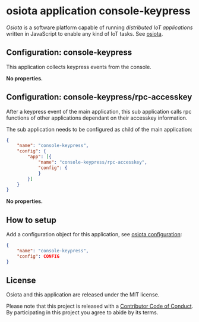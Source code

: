 <a name="root"></a>
# osiota application console-keypress

*Osiota* is a software platform capable of running *distributed IoT applications* written in JavaScript to enable any kind of IoT tasks. See [osiota](https://github.com/osiota/osiota).

## Configuration: console-keypress


This application collects keypress events from the console.

**No properties.**

## Configuration: console-keypress/rpc-accesskey


After a keypress event of the main application, this sub application calls rpc functions of other applications dependant on their accesskey information.

The sub application needs to be configured as child of the main application:

```json
{
    "name": "console-keypress",
    "config": {
        "app": [{
            "name": "console-keypress/rpc-accesskey",
            "config": {
            }
        }]
    }
}
```

**No properties.**

## How to setup

Add a configuration object for this application, see [osiota configuration](https://github.com/osiota/osiota/blob/master/doc/configuration.md):

```json
{
    "name": "console-keypress",
    "config": CONFIG
}
```

## License

Osiota and this application are released under the MIT license.

Please note that this project is released with a [Contributor Code of Conduct](https://github.com/osiota/osiota/blob/master/CODE_OF_CONDUCT.md). By participating in this project you agree to abide by its terms.
